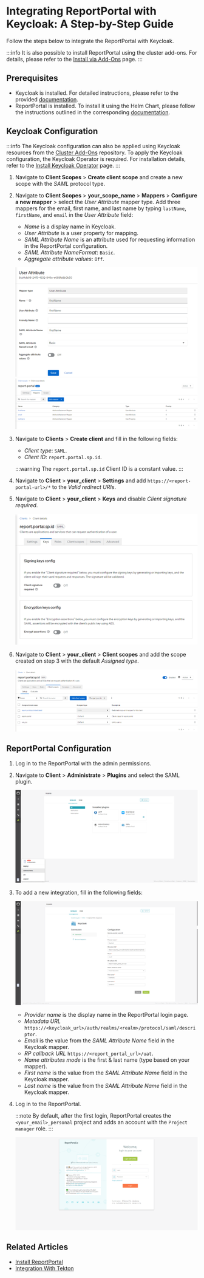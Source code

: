 # Integrating ReportPortal with Keycloak: A Step-by-Step Guide

<head>
  <link rel="canonical" href="https://docs.kuberocketci.io/docs/operator-guide/project-management-and-reporting/reportportal-keycloak/" />
</head>

Follow the steps below to integrate the ReportPortal with Keycloak.

:::info
  It is also possible to install ReportPortal using the cluster add-ons. For details, please refer to the [Install via Add-Ons](../add-ons-overview.md) page.
:::

## Prerequisites

* Keycloak is installed. For detailed instructions, please refer to the provided [documentation](../auth/keycloak.md).
* ReportPortal is installed. To install it using the Helm Chart, please follow the instructions outlined in the corresponding [documentation](../project-management-and-reporting/install-reportportal.md).

## Keycloak Configuration

:::info
The Keycloak configuration can also be applied using Keycloak resources from the [Cluster Add-Ons](https://github.com/epam/edp-cluster-add-ons/tree/main/clusters/core/addons/report-portal/templates/saml) repository.
To apply the Keycloak configuration, the Keycloak Operator is required. For installation details, refer to the [Install Keycloak Operator](https://docs.kuberocketci.io/docs/next/operator-guide/auth/eks-oidc-integration#install-keycloak-operator) page.
:::

1. Navigate to **Client Scopes** > **Create client scope** and create a new scope with the _SAML_ protocol type.

2. Navigate to **Client Scopes** > **your_scope_name** > **Mappers** > **Configure a new mapper** > select the _User Attribute_ mapper type. Add three mappers for the email, first name, and last name by typing `lastName`, `firstName`, and `email` in the _User Attribute_ field:

    * _Name_ is a display name in Keycloak.
    * _User Attribute_ is a user property for mapping.
    * _SAML Attribute Name_ is an attribute used for requesting information in the ReportPortal configuration.
    * _SAML Attribute NameFormat_: `Basic`.
    * _Aggregate attribute values_: `Off`.

    ![User mapper sample](../../assets/operator-guide/project-management-and-reporting/reportportal-keycloak-1.png "User mapper sample")
    ![Scope mappers](../../assets/operator-guide/project-management-and-reporting/reportportal-keycloak-2.png "Scope mappers")

3. Navigate to **Clients** > **Create client** and fill in the following fields:

    * _Client type_: `SAML`.
    * _Client ID_: `report.portal.sp.id`.

    :::warning
      The `report.portal.sp.id` Client ID is a constant value.
    :::

4. Navigate to **Client** > **your_client** > **Settings** and add `https://<report-portal-url>/*` to the _Valid redirect URIs_.

5. Navigate to **Client** > **your_client** > **Keys** and disable _Client signature required_.

    ![Client keys](../../assets/operator-guide/project-management-and-reporting/reportportal-keycloak-3.png "Client keys")

6. Navigate to **Client** > **your_client** > **Client scopes** and add the scope created on step 3 with the default _Assigned type_.

    ![Client scopes](../../assets/operator-guide/project-management-and-reporting/reportportal-keycloak-4.png "Client scopes")

## ReportPortal Configuration

1. Log in to the ReportPortal with the admin permissions.

2. Navigate to **Client** > **Administrate** > **Plugins** and select the SAML plugin.

    ![Plugins menu](../../assets/operator-guide/project-management-and-reporting/reportportal-keycloak-5.png "Plugins menu")

3. To add a new integration, fill in the following fields:

    ![Add SAML configuration](../../assets/operator-guide/project-management-and-reporting/reportportal-keycloak-6.png "Add SAML configuration")

    * _Provider name_ is the display name in the ReportPortal login page.
    * _Metadata URL_ `https://<keycloak_url>/auth/realms/<realm>/protocol/saml/descriptor`.
    * _Email_ is the value from the _SAML Attribute Name_ field in the Keycloak mapper.
    * _RP callback URL_ `https://<report_portal_url>/uat`.
    * _Name attributes mode_ is the first & last name (type based on your mapper).
    * _First name_ is the value from the _SAML Attribute Name_ field in the Keycloak mapper.
    * _Last name_ is the value from the _SAML Attribute Name_ field in the Keycloak mapper.

4. Log in to the ReportPortal.

    :::note
      By default, after the first login, ReportPortal creates the `<your_email>_personal` project and adds an account with the `Project manager` role.
    :::

    ![Report portal login page](../../assets/operator-guide/project-management-and-reporting/reportportal-keycloak-7.png "Report portal login page")

## Related Articles

* [Install ReportPortal](../project-management-and-reporting/install-reportportal.md)
* [Integration With Tekton](reportportal-tekton.md)
